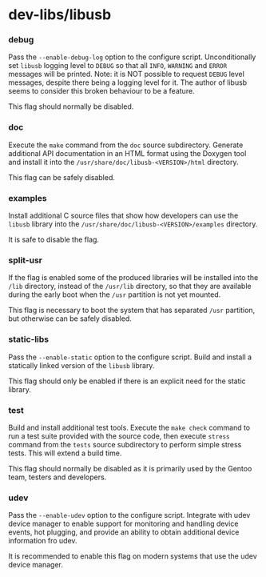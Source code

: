 # dev-libs/libusb

### debug
Pass the `--enable-debug-log` option to the configure script. Unconditionally set `libusb` logging level to `DEBUG` so that all `INFO`, `WARNING` and `ERROR` messages will be printed. Note: it is NOT possible to request `DEBUG` level messages, despite there being a logging level for it. The author of libusb seems to consider this broken behaviour to be a feature.

This flag should normally be disabled.

### doc
Execute the `make` command from the `doc` source subdirectory. Generate additional API documentation in an HTML format using the Doxygen tool and install it into the `/usr/share/doc/libusb-<VERSION>/html` directory.

This flag can be safely disabled.

### examples
Install additional C source files that show how developers can use the `libusb` library into the `/usr/share/doc/libusb-<VERSION>/examples` directory.

It is safe to disable the flag.

### split-usr
If the flag is enabled some of the produced libraries will be installed into the `/lib` directory, instead of the `/usr/lib` directory, so that they are available during the early boot when the `/usr` partition is not yet mounted.

This flag is necessary to boot the system that has separated `/usr` partition, but otherwise can be safely disabled.

### static-libs
Pass the `--enable-static` option to the configure script. Build and install a statically linked version of the `libusb` library.

This flag should only be enabled if there is an explicit need for the static library.

### test
Build and install additional test tools. Execute the `make check` command to run a test suite provided with the source code, then execute `stress` command from the `tests` source subdirectory to perform simple stress tests. This will extend a build time.

This flag should normally be disabled as it is primarily used by the Gentoo team, testers and developers.

### udev
Pass the `--enable-udev` option to the configure script. Integrate with udev device manager to enable support for monitoring and handling device events, hot plugging, and provide an ability to obtain additional device information fro udev.

It is recommended to enable this flag on modern systems that use the udev device manager.
